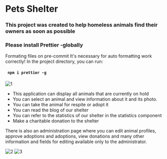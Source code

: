 
# Pets Shelter
### This project was created to help homeless animals find their owners as soon as possible

### Please install Prettier -globally

Formating files on pre-commit
It's necessary for auto formatting work correctly!
In the project directory, you can run:

#### ` npm i prettier -g`

![1](https://user-images.githubusercontent.com/92852665/197570034-744f8ec7-79f4-4d8d-8279-1605a7ccd8e6.gif)

- This application can display all animals that are currently on hold
- You can select an animal and view information about it and its photo.
- You can take the animal for respite or adopt it
- You can read the blog of our shelter
- You can refer to the statistics of our shelter in the statistics component
- Make a charitable donation to the shelter

There is also an administration page where you can edit animal profiles, approve adoptions and adoptions, view donations and many other information and fields for editing available only to the administrator.

![2](https://user-images.githubusercontent.com/92852665/197570068-caee57c4-f012-4e5f-92b8-f1031096ba02.png)
![3](https://user-images.githubusercontent.com/92852665/197570085-aeb49bf6-79be-47d3-a230-8f1213657585.png)
